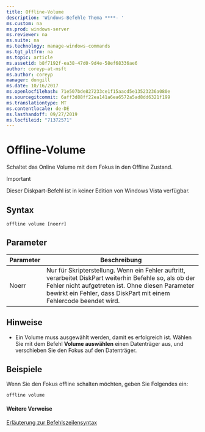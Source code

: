 ```yaml
---
title: Offline-Volume
description: 'Windows-Befehle Thema ****- '
ms.custom: na
ms.prod: windows-server
ms.reviewer: na
ms.suite: na
ms.technology: manage-windows-commands
ms.tgt_pltfrm: na
ms.topic: article
ms.assetid: b8f7192f-ea38-47d0-9d4e-58ef68336ae6
author: coreyp-at-msft
ms.author: coreyp
manager: dongill
ms.date: 10/16/2017
ms.openlocfilehash: 71e507bde827233ce1f15aacd5e13523236a080e
ms.sourcegitcommit: 6aff3d88ff22ea141a6ea6572a5ad8dd6321f199
ms.translationtype: MT
ms.contentlocale: de-DE
ms.lasthandoff: 09/27/2019
ms.locfileid: "71372571"
---
```

# <a name="offline-volume"></a>Offline-Volume



Schaltet das Online Volume mit dem Fokus in den Offline Zustand.

> [!IMPORTANT]
> Dieser Diskpart-Befehl ist in keiner Edition von Windows Vista verfügbar.

## <a name="syntax"></a>Syntax

```
offline volume [noerr]
```

## <a name="parameters"></a>Parameter

|Parameter|Beschreibung|
|---------|-----------|
|Noerr|Nur für Skripterstellung. Wenn ein Fehler auftritt, verarbeitet DiskPart weiterhin Befehle so, als ob der Fehler nicht aufgetreten ist. Ohne diesen Parameter bewirkt ein Fehler, dass DiskPart mit einem Fehlercode beendet wird.|

## <a name="remarks"></a>Hinweise

-   Ein Volume muss ausgewählt werden, damit es erfolgreich ist. Wählen Sie mit dem Befehl **Volume auswählen** einen Datenträger aus, und verschieben Sie den Fokus auf den Datenträger.

## <a name="BKMK_examples"></a>Beispiele

Wenn Sie den Fokus offline schalten möchten, geben Sie Folgendes ein:
```
offline volume
```

#### <a name="additional-references"></a>Weitere Verweise

[Erläuterung zur Befehlszeilensyntax](command-line-syntax-key.md)

